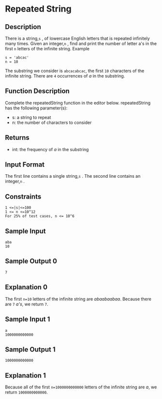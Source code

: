 # Repeated String
## Description
There is a string,```s``` , of lowercase English letters that is repeated infinitely many times. 
Given an integer,```n``` , find and print the number of letter a's in the first ```n``` letters of the infinite string.
Example
```
s = 'abcac'
n = 10
```

The substring we consider is ```abcacabcac```, the first ```10``` characters of the infinite string. 
There are ```4``` occurrences of *a* in the substring.

## Function Description
Complete the repeatedString function in the editor below.
repeatedString has the following parameter(s):
* s: a string to repeat
* n: the number of characters to consider
## Returns
* int: the frequency of *a* in the substring
## Input Format
The first line contains a single string,```s``` .
The second line contains an integer,```n``` .
## Constraints
```
1 <=|s|<=100
1 <= n <=10^12
For 25% of test cases, n <= 10^6
```

## Sample Input
```
aba
10
```
## Sample Output 0
```
7 
```
## Explanation 0
The first ```n=10``` letters of the infinite string are *abaabaabaa*. Because there are ```7``` *a's*, we return ```7```.

## Sample Input 1
```
a
1000000000000
```

## Sample Output 1
```
1000000000000
```
## Explanation 1
Because all of the first ```n=1000000000000``` letters of the infinite string are *a*, we return ```1000000000000```.
